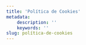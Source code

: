 ```yaml
---
title: 'Política de Cookies'
metadata:
    description: ''
    keywords: ''
slug: política-de-cookies
---
```


